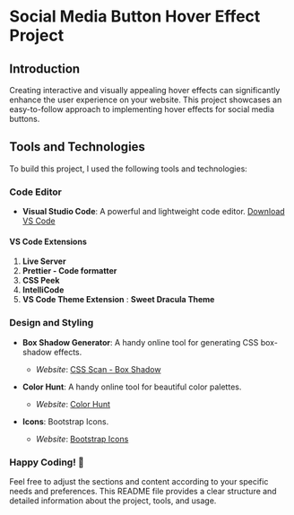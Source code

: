 # Social Media Button Hover Effect Project

## Introduction

Creating interactive and visually appealing hover effects can significantly enhance the user experience on your website. This project showcases an easy-to-follow approach to implementing hover effects for social media buttons.

## Tools and Technologies

To build this project, I used the following tools and technologies:

### Code Editor

- **Visual Studio Code**: A powerful and lightweight code editor. [Download VS Code](https://code.visualstudio.com/)

#### VS Code Extensions

1. **Live Server**
2. **Prettier - Code formatter**
3. **CSS Peek**
4. **IntelliCode**
5. **VS Code Theme Extension** : **Sweet Dracula Theme**

### Design and Styling

- **Box Shadow Generator**: A handy online tool for generating CSS box-shadow effects.

  - _Website_: [CSS Scan - Box Shadow](https://getcssscan.com/css-box-shadow-examples)

- **Color Hunt**: A handy online tool for beautiful color palettes.
  - _Website_: [Color Hunt](https://colorhunt.co/palettes)
 
- **Icons**: Bootstrap Icons.
  - _Website_: [Bootstrap Icons](https://icons.getbootstrap.com/)

### Happy Coding! 🚀

Feel free to adjust the sections and content according to your specific needs and preferences. This README file provides a clear structure and detailed information about the project, tools, and usage.
